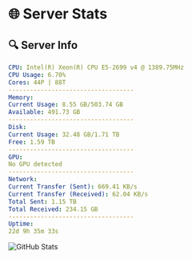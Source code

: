 # 🌐 Server Stats
## 🔍 Server Info
```yaml
CPU: Intel(R) Xeon(R) CPU E5-2699 v4 @ 1389.75MHz
CPU Usage: 6.70%
Cores: 44P | 88T
-----------------------------------
Memory:
Current Usage: 8.55 GB/503.74 GB
Available: 491.73 GB
-----------------------------------
Disk:
Current Usage: 32.48 GB/1.71 TB
Free: 1.59 TB
-----------------------------------
GPU:
No GPU detected
-----------------------------------
Network:
Current Transfer (Sent): 669.41 KB/s
Current Transfer (Received): 62.04 KB/s
Total Sent: 1.15 TB
Total Received: 234.15 GB
-----------------------------------
Uptime:
22d 9h 35m 33s
```
![GitHub Stats](https://img.shields.io/badge/Updated-2025-05-12_02:44:21-blue)
